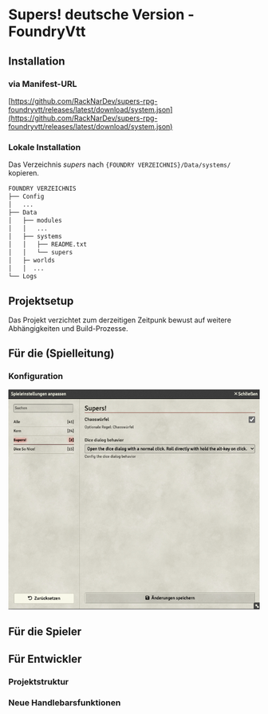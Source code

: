 # Supers! deutsche Version - FoundryVtt

## Installation

### via Manifest-URL

[https://github.com/RackNarDev/supers-rpg-foundryvtt/releases/latest/download/system.json](https://github.com/RackNarDev/supers-rpg-foundryvtt/releases/latest/download/system.json)

### Lokale Installation

Das Verzeichnis _supers_ nach ```{FOUNDRY VERZEICHNIS}/Data/systems/``` kopieren.

```
FOUNDRY VERZEICHNIS
├── Config
│   ...
├── Data
│   ├── modules
│   │   ...
│   ├── systems
│   │   ├── README.txt
│   │   └── supers 
│   ├─ worlds
│   │  ...
└── Logs
```

## Projektsetup

Das Projekt verzichtet zum derzeitigen Zeitpunk bewust auf weitere Abhängigkeiten und Build-Prozesse.

## Für die (Spielleitung)

### Konfiguration

![](./documentation/img/supes_foundry_settings.png)

##       

## Für die Spieler

## Für Entwickler

### Projektstruktur

### Neue Handlebarsfunktionen



